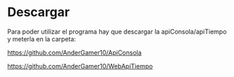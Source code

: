 # Descargar
Para poder utilizar el programa hay que descargar la apiConsola/apiTiempo y meterla en la carpeta:

https://github.com/AnderGamer10/ApiConsola 

https://github.com/AnderGamer10/WebApiTiempo

